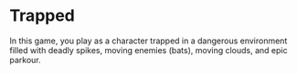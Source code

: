 # Trapped
 In this game, you play as a character trapped in a dangerous environment filled with deadly spikes, moving enemies (bats), moving clouds, and epic parkour.
